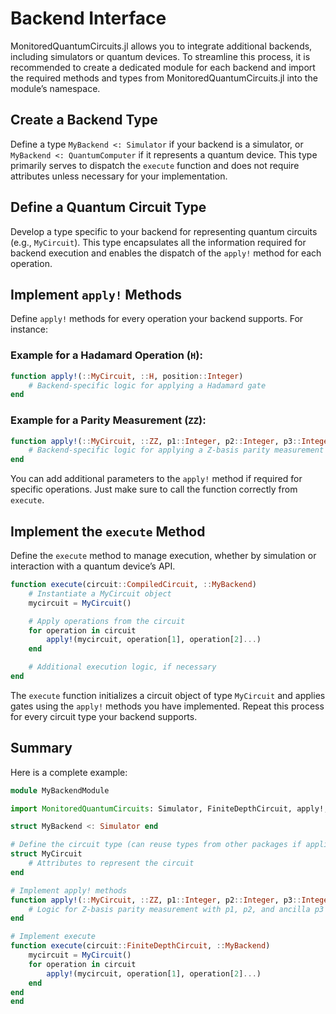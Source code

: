 # Backend Interface

MonitoredQuantumCircuits.jl allows you to integrate additional backends, including simulators or quantum devices. To streamline this process, it is recommended to create a dedicated module for each backend and import the required methods and types from MonitoredQuantumCircuits.jl into the module’s namespace.

## Create a Backend Type
Define a type `MyBackend <: Simulator` if your backend is a simulator, or `MyBackend <: QuantumComputer` if it represents a quantum device. This type primarily serves to dispatch the `execute` function and does not require attributes unless necessary for your implementation.

## Define a Quantum Circuit Type
Develop a type specific to your backend for representing quantum circuits (e.g., `MyCircuit`). This type encapsulates all the information required for backend execution and enables the dispatch of the `apply!` method for each operation.

## Implement `apply!` Methods
Define `apply!` methods for every operation your backend supports. For instance: 
### Example for a Hadamard Operation (`H`):
```julia
function apply!(::MyCircuit, ::H, position::Integer)
    # Backend-specific logic for applying a Hadamard gate
end
```
### Example for a Parity Measurement (`ZZ`):
```julia
function apply!(::MyCircuit, ::ZZ, p1::Integer, p2::Integer, p3::Integer)
    # Backend-specific logic for applying a Z-basis parity measurement
end
```
You can add additional parameters to the `apply!` method if required for specific operations. Just make sure to call the function correctly from `execute`.

## Implement the `execute` Method
Define the `execute` method to manage execution, whether by simulation or interaction with a quantum device’s API.

```julia
function execute(circuit::CompiledCircuit, ::MyBackend)
    # Instantiate a MyCircuit object
    mycircuit = MyCircuit()

    # Apply operations from the circuit
    for operation in circuit
        apply!(mycircuit, operation[1], operation[2]...)
    end

    # Additional execution logic, if necessary
end
```
The `execute` function initializes a circuit object of type `MyCircuit` and applies gates using the `apply!` methods you have implemented. Repeat this process for every circuit type your backend supports.

## Summary
Here is a complete example:
```julia
module MyBackendModule

import MonitoredQuantumCircuits: Simulator, FiniteDepthCircuit, apply!, execute

struct MyBackend <: Simulator end

# Define the circuit type (can reuse types from other packages if applicable)
struct MyCircuit
    # Attributes to represent the circuit
end

# Implement apply! methods
function apply!(::MyCircuit, ::ZZ, p1::Integer, p2::Integer, p3::Integer)
    # Logic for Z-basis parity measurement with p1, p2, and ancilla p3
end

# Implement execute
function execute(circuit::FiniteDepthCircuit, ::MyBackend)
    mycircuit = MyCircuit()
    for operation in circuit
        apply!(mycircuit, operation[1], operation[2]...)
    end
end
end

```


